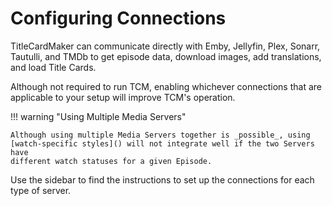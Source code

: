 # Configuring Connections
TitleCardMaker can communicate directly with Emby, Jellyfin, Plex, Sonarr,
Tautulli, and TMDb to get episode data, download images, add translations, and
load Title Cards.

Although not required to run TCM, enabling whichever connections that are
applicable to your setup will improve TCM's operation.

!!! warning "Using Multiple Media Servers"

    Although using multiple Media Servers together is _possible_, using
    [watch-specific styles]() will not integrate well if the two Servers have
    different watch statuses for a given Episode.

Use the sidebar to find the instructions to set up the connections for each type
of server.